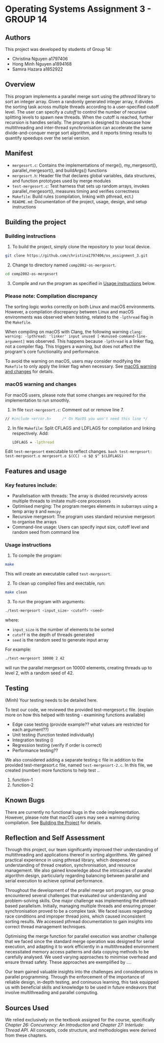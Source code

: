 # Operating Systems Assignment 3 - GROUP 14

## Authors

This project was developed by students of Group 14:
- Christina Nguyen a1797406
- Hong Minh Nguyen a1894168
- Samira Hazara a1852922

## Overview

This program implements a parallel merge sort using the *pthread* library to sort an integer array. Given a randomly generated integer array, it divides the sorting task across multiple threads according to a user-specified cutoff level. The user can specify a *cutoff* to control the number of recursive splitting levels to spawn new threads. When the cutoff is reached, further recursion is handles serially. The program is designed to showcase how multithreading and inter-thread synchronisation can accelerate the same divide-and-conquer merge sort algorithm, and it reports timing results to quantify speedups over the serial version.

## Manifest

- `mergesort.c`: Contains the implementations of merge(), my_mergesort(), parallel_mergesort(), and buildArgs() functions
- `mergesort.h`: Header file that declares global variables, data structures, and function prototypes used by merge modules
- `test-mergesort.c`: Test harness that sets up random arrays, invokes parallel_mergesort(), measures timing and verifies correctness
- `Makefile`: Build rules (compilation, linking with pthread, ect.)
- `README.md`: Documentation of the project, usage, design, and setup instructions

## Building the project

### Building instructions
1. To build the project, simply clone the repository to your local device.
```bash
git clone https://github.com/christina1797406/os_assignment_3.git
```
2. Change to directory named `comp2002-os-mergesort`.
```bash
cd comp2002-os-mergesort
```
3. Compile and run the program as specified in [Usage instructions](#usage-instructions) below.

### Please note: Compilation discrepancy
The sorting logic works correctly on both Linux and macOS environments. However, a compilation discrepancy between Linux and macOS environments was observed when testing, related to the `-lpthread` flag in the `Makefile`. 

When compiling on macOS with Clang, the following warning 
`clang: warning: -lpthread: 'linker' input unused [-Wunused-command-line-argument]` was observed. This happens because `-lpthread` is a linker flag, not a compiler flag. This triggers a warning, but does not affect the program's core functionality and performance. 

To avoid the warning on macOS, users may consider modifying the `Makefile` to only apply the linker flag when necessary. See [macOS warning and changes](#macos-warning-and-changes) for details.


### macOS warning and changes 
For macOS users, please note that some changes are required for the implementation to run smoothly.

1. In file `test-mergesort.c`: Comment out or remove line 7.
```bash
// #include <error.h>     /* On MacOS you won't need this line */
```

2. In file `Makefile`: Split CFLAGS and LDFLAGS for compilation and linking respectively.
Add:
    ```bash
    LDFLAGS = -lpthread
    ```

Edit `test-mergesort` executable to reflect changes.
    ```bash
    test-mergesort: test-mergesort.o mergesort.o
    $(CC) -o $@ $^ $(LDFLAGS)
    ```

## Features and usage

### Key features include:
- Parallelisation with threads: The array is divided recursively across multiple threads to imitate multi-core processors
- Optimised merging: The program merges elements in subarrays using a temp array `B` and `memcpy`
- Recursive mergesort: The program uses standard recursive mergesort to organise the arrays
- Command-line usage: Users can specify input size, cutoff level and random seed from command line

### Usage instructions
1. To compile the program:
```bash
make
```
This will create an executable called `test-mergesort`.

2. To clean up compiled files and exectable, run:
```bash
make clean
```

3. To run the program with arguments:
```bash
./test-mergesort <input_size> <cutoff> <seed>
```
where:
- `input_size` is the number of elements to be sorted
- `cutoff` is the depth of threads generated
- `seed` is the random seed to generate input array


For example: 
```bash
./test-mergesort 10000 2 42
```
will run the parallel mergesort on 10000 elements, creating threads up to level 2, with a random seed of 42.

## Testing

(Minh) Your testing needs to be detailed here.

To test our code, we reviewed the provided test-mergesort.c file. (explain more on how this helped with testing - examining functions available)
- Edge case testing (provide example?? what values are restricted for each argument??) 
- Unit testing (function tested individually)
- Integration testing ()
- Regression testing (verify if order is correct)
- Performance testing??

We also considered adding a separate testing c file in addition to the provided test-mergesort.c file, named `test-mergesort-2.c`.
In this file, we created (number) more functions to help test ..
1. function-1
2. function-2

## Known Bugs

There are currently no functional bugs in the code implementation. However, please note that macOS users may see a warning during compilation. See [Building the Project](#building-the-project) for details.

## Reflection and Self Assessment

Through this project, our team significantly improved their understanding of multithreading and applications thereof in sorting algorithms. We gained practical experience in using pthread library, which deepened our understanding of thread creation, synchronisation, and resource management. We also gained knowledge about the intricacies of parallel algorithm design, particularly regarding balancing between parallel and serial execution to achieve optimal performance. 

Throughout the development of the prallel merge sort program, our group encountered several challenges that evaluated our understanding and problem-solving skills. One major challenge was implementing the pthread-based parallelism. Initially, managing multiple threads and ensuring proper synchronisation proved to be a complex task. We faced issues regarding race conditions and improper thread joins, which caused inconsistent sorting results. We accessed pthread documentation to gain insights into correct thread management techniques. 

Optimising the merge function for parallel execution was another challenge that we faced since the standard merge operation was designed for serial execution, and adapting it to work efficiently in a multithreaded environment necessitated memory access patterns and data copying methods to be carefully analysed. We used varying approaches to minimise overhead and ensure thread safety. These approaches are exemplified by ....

Our team gained valuable insights into the challenges and considerations in parallel programming. Through the enforcement of the importance of reliable design, in-depth testing, and coninuous learning, this task equipped us with beneficial skills and knowledge to be used in future endeavors that involve multithreading and parallel computing.

## Sources Used

We relied exclusively on the textbook assigned for the course, specifically *Chapter 26:  Concurrency: An Introduction* and *Chapter 27: Interlude: Thread API*. All concepts, code structure, and methodologies were derived from these chapters. 
